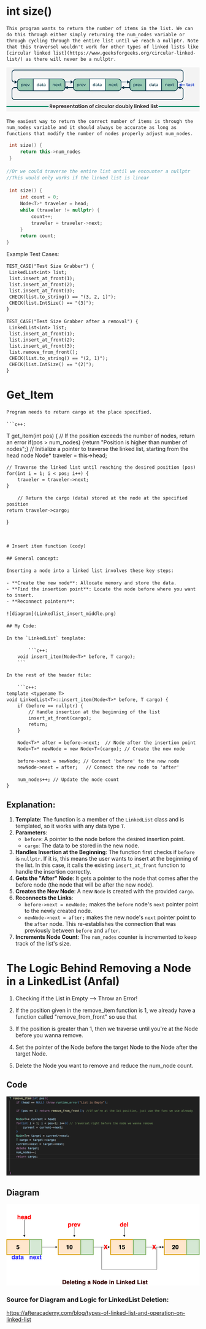 # int size()

    This program wants to return the number of items in the list. We can do this through either simply returning the num_nodes variable or through cycling through the entire list until we reach a nullptr. Note that this traversel wouldn't work for other types of linked lists like [circular linked list](https://www.geeksforgeeks.org/circular-linked-list/) as there will never be a nullptr.

![circle](circle.webp)

    The easiest way to return the correct number of items is through the num_nodes variable and it should always be accurate as long as functions that modify the number of nodes properly adjust num_nodes.
   ```cpp
    int size() {
        return this->num_nodes
    }

//Or we could traverse the entire list until we encounter a nullptr
//This would only works if the linked list is linear

    int size() {
        int count = 0;
        Node<T>* traveler = head;
        while (traveler != nullptr) {
            count++;
            traveler = traveler->next;
        }
        return count;
   }
```

Example Test Cases:

   ```c++:
TEST_CASE("Test Size Grabber") {
    LinkedList<int> list;
    list.insert_at_front(1);
    list.insert_at_front(2);
    list.insert_at_front(3);
    CHECK(list.to_string() == "(3, 2, 1)");
    CHECK(list.IntSize() == "(3)");
}

TEST_CASE("Test Size Grabber after a removal") {
    LinkedList<int> list;
    list.insert_at_front(1);
    list.insert_at_front(2);
    list.insert_at_front(3);
    list.remove_from_front();
    CHECK(list.to_string() == "(2, 1)");
    CHECK(list.IntSize() == "(2)");
}
```
# Get_Item
    Program needs to return cargo at the place specified.

    ```c++:
T get_item(int pos) {
     // If the position exceeds the number of nodes, return an error
    if(pos > num_nodes) {return "Position is higher than number of nodes";}
        // Initialize a pointer to traverse the linked list, starting from the head node
    Node<T>* traveler = this->head;

    // Traverse the linked list until reaching the desired position (pos)
    for(int i = 1; i < pos; i++) {
        traveler = traveler->next;
    }

        // Return the cargo (data) stored at the node at the specified position
    return traveler->cargo;
}
```


# Insert item function (cody)

## General concept:

Inserting a node into a linked list involves these key steps:

- **Create the new node**: Allocate memory and store the data.
- **Find the insertion point**: Locate the node before where you want to insert.
- **Reconnect pointers**:

![diagram](Linkedlist_insert_middle.png)

## My Code:

In the `LinkedList` template:

        ```c++:
    void insert_item(Node<T>* before, T cargo);
    ```

In the rest of the header file:

    ```c++:
template <typename T>
void LinkedList<T>::insert_item(Node<T>* before, T cargo) {
    if (before == nullptr) {
        // Handle insertion at the beginning of the list
        insert_at_front(cargo);
        return;
    }

    Node<T>* after = before->next;  // Node after the insertion point
    Node<T>* newNode = new Node<T>(cargo); // Create the new node

    before->next = newNode; // Connect 'before' to the new node
    newNode->next = after;   // Connect the new node to 'after'

    num_nodes++; // Update the node count
}
```

## Explanation:

1. **Template**: The function is a member of the `LinkedList` class and is templated, so it works with any data type `T`.
2. **Parameters**:
    - `before`: A pointer to the node before the desired insertion point.
    - `cargo`: The data to be stored in the new node.
3. **Handles Insertion at the Beginning**: The function first checks if `before` is `nullptr`. If it is, this means the user wants to insert at the beginning of the list. In this case, it calls the existing `insert_at_front` function to handle the insertion correctly.
4. **Gets the "After" Node**: It gets a pointer to the node that comes after the before node (the node that will be after the new node).
5. **Creates the New Node**: A new `Node` is created with the provided `cargo`.
6. **Reconnects the Links**:
    - `before->next = newNode;` makes the `before` node's `next` pointer point to the newly created node.
    - `newNode->next = after;` makes the new node's `next` pointer point to the `after` node. This re-establishes the connection that was previously between `before` and `after`.
7. **Increments Node Count**: The `num_nodes` counter is incremented to keep track of the list's size.

# The Logic Behind Removing a Node in a LinkedList (Anfal)

1. Checking if the List in Empty --> Throw an Error!

2. If the position given in the remove_item function is 1, we already have a function called "remove_from_front" so use that

3. If the position is greater than 1, then we traverse until you're at the Node before you wanna remove.

4. Set the pointer of the Node before the target Node to the Node after the target Node.

5. Delete the Node you want to remove and reduce the num_node count. 


## Code
![Alt text](image-1.png)


## Diagram

![Alt text](image.png)

### Source for Diagram and Logic for LinkedList Deletion:
https://afteracademy.com/blog/types-of-linked-list-and-operation-on-linked-list

